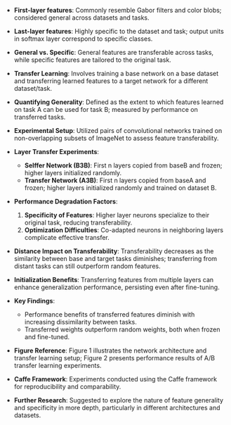 - **First-layer features**: Commonly resemble Gabor filters and color blobs; considered general across datasets and tasks.
  
- **Last-layer features**: Highly specific to the dataset and task; output units in softmax layer correspond to specific classes.

- **General vs. Specific**: General features are transferable across tasks, while specific features are tailored to the original task.

- **Transfer Learning**: Involves training a base network on a base dataset and transferring learned features to a target network for a different dataset/task.

- **Quantifying Generality**: Defined as the extent to which features learned on task A can be used for task B; measured by performance on transferred tasks.

- **Experimental Setup**: Utilized pairs of convolutional networks trained on non-overlapping subsets of ImageNet to assess feature transferability.

- **Layer Transfer Experiments**:
  - **Selffer Network (B3B)**: First n layers copied from baseB and frozen; higher layers initialized randomly.
  - **Transfer Network (A3B)**: First n layers copied from baseA and frozen; higher layers initialized randomly and trained on dataset B.

- **Performance Degradation Factors**:
  1. **Specificity of Features**: Higher layer neurons specialize to their original task, reducing transferability.
  2. **Optimization Difficulties**: Co-adapted neurons in neighboring layers complicate effective transfer.

- **Distance Impact on Transferability**: Transferability decreases as the similarity between base and target tasks diminishes; transferring from distant tasks can still outperform random features.

- **Initialization Benefits**: Transferring features from multiple layers can enhance generalization performance, persisting even after fine-tuning.

- **Key Findings**:
  - Performance benefits of transferred features diminish with increasing dissimilarity between tasks.
  - Transferred weights outperform random weights, both when frozen and fine-tuned.

- **Figure Reference**: Figure 1 illustrates the network architecture and transfer learning setup; Figure 2 presents performance results of A/B transfer learning experiments.

- **Caffe Framework**: Experiments conducted using the Caffe framework for reproducibility and comparability.

- **Further Research**: Suggested to explore the nature of feature generality and specificity in more depth, particularly in different architectures and datasets.